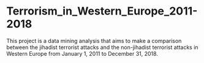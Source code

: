 # Terrorism_in_Western_Europe_2011-2018
This project is a data mining analysis that aims to make a comparison between the jihadist terrorist attacks and the non-jihadist terrorist attacks in Western Europe from January 1, 2011 to December 31, 2018.
